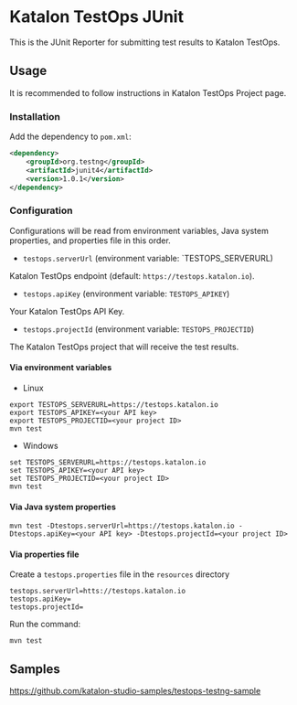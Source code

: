 # Katalon TestOps JUnit

This is the JUnit Reporter for submitting test results to Katalon TestOps.

## Usage

It is recommended to follow instructions in Katalon TestOps Project page.

### Installation

Add the dependency to `pom.xml`:

```xml
<dependency>
    <groupId>org.testng</groupId>
    <artifactId>junit4</artifactId>
    <version>1.0.1</version>
</dependency>
```

### Configuration

Configurations will be read from environment variables, Java system properties, and properties file in this order.

* `testops.serverUrl` (environment variable: `TESTOPS_SERVERURL)

Katalon TestOps endpoint (default: `https://testops.katalon.io`).

* `testops.apiKey` (environment variable: `TESTOPS_APIKEY`)

Your Katalon TestOps API Key.

* `testops.projectId` (environment variable: `TESTOPS_PROJECTID`)

The Katalon TestOps project that will receive the test results.

#### Via environment variables

* Linux

```
export TESTOPS_SERVERURL=https://testops.katalon.io
export TESTOPS_APIKEY=<your API key>
export TESTOPS_PROJECTID=<your project ID>
mvn test
```

* Windows

```
set TESTOPS_SERVERURL=https://testops.katalon.io
set TESTOPS_APIKEY=<your API key>
set TESTOPS_PROJECTID=<your project ID>
mvn test
```

#### Via Java system properties

```
mvn test -Dtestops.serverUrl=https://testops.katalon.io -Dtestops.apiKey=<your API key> -Dtestops.projectId=<your project ID>
```

#### Via properties file

Create a `testops.properties` file in the `resources` directory

```
testops.serverUrl=htts://testops.katalon.io
testops.apiKey=
testops.projectId=
```

Run the command:

```
mvn test
```

## Samples

https://github.com/katalon-studio-samples/testops-testng-sample
